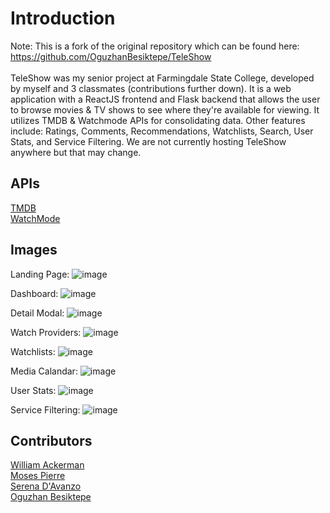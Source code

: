 # Introduction
Note: This is a fork of the original repository which can be found here: https://github.com/OguzhanBesiktepe/TeleShow <br><br>
TeleShow was my senior project at Farmingdale State College, developed by myself and 3 classmates (contributions further down). It is a web application with a ReactJS frontend and Flask backend that allows the user to browse movies & TV shows to see where they're available for viewing. It utilizes TMDB & Watchmode APIs for consolidating data.
Other features include: Ratings, Comments, Recommendations, Watchlists, Search, User Stats, and Service Filtering. We are not currently hosting TeleShow anywhere but that may change.
<br>
## APIs
[TMDB](https://www.themoviedb.org/)<br>
[WatchMode](https://api.watchmode.com/)

## Images
Landing Page:
![image](https://github.com/user-attachments/assets/72e2f7dd-4ddf-446c-a7d6-1eb8bbc38ee6)

Dashboard:
![image](https://github.com/user-attachments/assets/d9cbaead-1b40-4c0d-b943-1e0f8cf59c4c)

Detail Modal:
![image](https://github.com/user-attachments/assets/bc9191e4-e2f8-4417-b1e6-fe1054bdffde)

Watch Providers:
![image](https://github.com/user-attachments/assets/b0f5de46-710e-42c3-a792-467d12aaece4)

Watchlists:
![image](https://github.com/user-attachments/assets/25f36dd3-ba63-46e3-98be-7d01d0c878f6)

Media Calandar:
![image](https://github.com/user-attachments/assets/86184213-1fc9-4d61-98f5-7574c9358e7a)

User Stats:
![image](https://github.com/user-attachments/assets/a178e906-5d6b-42b5-b36e-2af6c39f3904)

Service Filtering:
![image](https://github.com/user-attachments/assets/0238f29b-1c19-4bab-9626-82f2b1ad79a9)

## Contributors
[William Ackerman](https://github.com/WilliamAckerman)<br>
[Moses Pierre](https://github.com/MoPierre101)<br>
[Serena D'Avanzo](https://github.com/Renabeth)<br>
[Oguzhan Besiktepe](https://github.com/OguzhanBesiktepe)<br>
